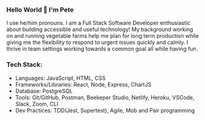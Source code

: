 ### Hello World 👋 I'm Pete 

I use he/him pronouns.
I am a Full Stack Software Developer enthusiastic about building accessible and useful technology! My background working on and running vegetable farms help me plan for long term production while giving me the flexibility to respond to urgent issues quickly and calmly. I thrive in team settings working towards a common goal all while having fun. 

### Tech Stack:
* Languages: JavaScript, HTML, CSS
* Frameworks/Libraries: React, Node, Express, ChartJS
* Database: PostgreSQL
* Tools: Git/GitHub, Postman, Beekeper Studio, Netlify, Heroku, VSCode, Slack, Zoom, CLI
* Dev Practices: TDD(Jest, Supertest), Agile, Mob and Pair programming

